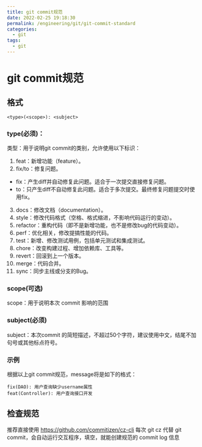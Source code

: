 ```yaml
---
title: git commit规范
date: 2022-02-25 19:18:30
permalink: /engineering/git/git-commit-standard
categories:
  - git
tags:
  - git
---
```

# git commit规范

## 格式

``<type>(<scope>): <subject>``

### type(必须)：

类型：用于说明git commit的类别，允许使用以下标识：

1. feat：新增功能（feature）。
2. fix/to：修复问题。

- fix：产生diff并自动修复此问题。适合于一次提交直接修复问题。
- to：只产生diff不自动修复此问题。适合于多次提交。最终修复问题提交时使用fix。

3. docs：修改文档（documentation）。
4. style：修改代码格式（空格、格式缩进，不影响代码运行的变动）。
5. refactor：重构代码（即不是新增功能，也不是修改bug的代码变动）。
6. perf：优化相关，修改提搞性能的代码。
7. test：新增、修改测试用例，包括单元测试和集成测试。
8. chore：改变构建过程、增加依赖库、工具等。
9. revert：回滚到上一个版本。
10. merge：代码合并。
11. sync：同步主线或分支的Bug。

### scope(可选)

scope：用于说明本次 commit 影响的范围

### subject(必须)

subject：本次commit 的简短描述，不超过50个字符，建议使用中文，结尾不加句号或其他标点符号。

### 示例

根据以上git commit规范，message将是如下的格式：

```
fix(DAO): 用户查询缺少username属性 
feat(Controller): 用户查询接口开发
```

## 检查规范

推荐直接使用 https://github.com/commitizen/cz-cli  每次 git cz 代替 git commit，会自动运行交互程序，填空，就能创建规范的 commit log 信息
